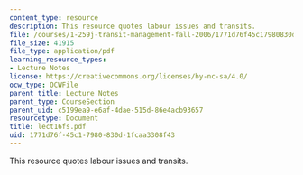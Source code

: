 ```yaml
---
content_type: resource
description: This resource quotes labour issues and transits.
file: /courses/1-259j-transit-management-fall-2006/1771d76f45c17980830d1fcaa3308f43_lect16fs.pdf
file_size: 41915
file_type: application/pdf
learning_resource_types:
- Lecture Notes
license: https://creativecommons.org/licenses/by-nc-sa/4.0/
ocw_type: OCWFile
parent_title: Lecture Notes
parent_type: CourseSection
parent_uid: c5199ea9-e6af-4dae-515d-86e4acb93657
resourcetype: Document
title: lect16fs.pdf
uid: 1771d76f-45c1-7980-830d-1fcaa3308f43
---
```

This resource quotes labour issues and transits.